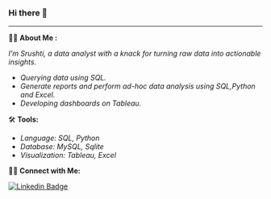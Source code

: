 ### Hi there 🙋
---

👩‍💻 **About Me :**

*I’m Srushti, a data analyst with a knack for turning raw data into actionable insights.*

-  *Querying data using SQL.*
-  *Generate reports and perform ad-hoc data analysis using SQL,Python and Excel.*
-  *Developing dashboards on Tableau.*




🛠️  **Tools:**


- *Language: SQL, Python*
- *Database: MySQL, Sqlite*
- *Visualization: Tableau, Excel*



👋🏻 **Connect with Me:**

[![Linkedin Badge](https://img.shields.io/badge/-Srushti-blue?style=flat&logo=Linkedin&logoColor=white)](www.linkedin.com/in/srushti-satpute-532b67290)


